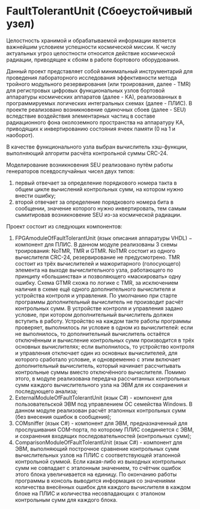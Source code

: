 # FaultTolerantUnit (Сбоеустойчивый узел)

Целостность хранимой и обрабатываемой информации является важнейшим условием успешности космической миссии. К числу актуальных угроз целостности относится действие космической радиации, приводящее к сбоям в работе бортового оборудования.

Данный проект представляет собой минимальный инструментарий для проведения лабораторного исследования эффективности метода тройного модульного резервирования (или троирования, далее - TMR) для регистровых цифровых функциональных узлов бортовой аппаратуры космических аппаратов (далее - КА), реализованных в программируемых логических интегральных схемах (далее - ПЛИС). В проекте реализовано возникновение одиночных сбоев (далее - SEU) вследствие воздействия элементарных частиц в составе радиационного фона околоземного пространства на аппаратуру КА, приводящих к инвертированию состояния ячеек памяти (0 на 1 и наоборот).

В качестве функционального узла выбран вычислитель хэш-функции, выполняющий алгоритм расчёта контрольной суммы CRC-24.

Моделирование возникновения SEU реализовано путём работы генераторов псевдослучайных чисел двух типов:
1) первый отвечает за определение порядкового номера такта в общем цикле вычислений контрольных сумм, на котором нужно внести ошибку;
2) второй отвечает за определение порядкового номера бита в сообщении, значение которого нужно инвертировать, тем самым сымитировав возникновение SEU из-за космической радиации.

Проект состоит из следующих компонентов:

1) FPGAmoduleOfFaultTolerantUnit (язык описания аппаратуры VHDL) − компонент для ПЛИС. В данном модуле реализованы 3 схемы троирования: NoTMR, TMR и GTMR. NoTMR состоит из одного вычислителя CRC-24, резервирование не предусмотрено. TMR состоит из трёх вычислителей и мажоритарного (голосующего) элемента на выходе вычислительного узла, работающего по принципу «большинства» и позволяющего «маскировать» одну ошибку. Схема GTMR схожа по логике с TMR, за исключением наличия в схеме ещё одного дополнительного вычислителя и устройства контроля и управления. По умолчанию при старте программы дополнительный вычислитель не производит расчёт контрольных сумм. В устройстве контроля и управления задано условие, при котором дополнительный вычислитель должен вступить в работу. Устройство на каждом такте работы программы проверяет, выполнилось ли условие в одном из вычислителей: если не выполнилось, то дополнительный вычислитель остаётся отключённым и вычисление контрольных сумм производится в трёх основных вычислителях; если выполнилось, то устройство контроля и управления отключает один из основных вычислителей, для которого сработало условие, и одновременно с этим включает дополнительный вычислитель, который начинает рассчитывать контрольные суммы вместо отключённого вычислителя. Помимо этого, в модуле реализована передача рассчитанных контрольных сумм каждого вычислительного узла на ЭВМ для их сохранения и последующего анализа;
2) ExternalModuleOfFaultTolerantUnit (язык C#) - компонент для пользовательской ЭВМ под управлением ОС семейства Windows. В данном модуле реализован расчёт эталонных контрольных сумм (без внесения ошибок в сообщения);
3) COMsniffer (язык C#) - компонент для ЭВМ, предназначенный для прослушивания COM-порта, по которому ПЛИС соединяется с ЭВМ, и сохранения входящих последовательностей (контрольных сумм);
4) ComparisonModuleOfFaultTolerantUnit (язык C#) - компонент для ЭВМ, выполняющий построчное сравнение контрольных сумм вычислительных узлов на ПЛИС с соответствующей эталонной контрольной суммой. Если какая-либо из выходных контрольных сумм не совпадает с эталонным значением, то счётчик ошибок этого блока увеличивается на единицу. По окончанию работы программы в консоль выводится информация со значениями количества внесённых ошибок для каждого вычислителя в каждом блоке на ПЛИС и количества несовпадающих с эталоном контрольным сумм для каждого блока.
